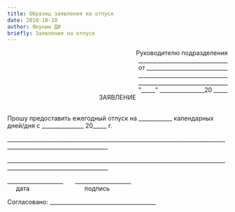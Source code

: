 ```yaml
---
title: Образец заявления на отпуск
date: 2010-10-10
author: Якунин ДИ
briefly: Заявление на отпуск
---
```


<div align="right">
	Руководителю подразделения <br>
	________________________________ <br>
	от _____________________________ <br>
	________________________________ <br>
	________________________________<br>
	"_____" ________________20 _____<br>
</div>
           
					 
<div align="center">
	ЗАЯВЛЕНИЕ
</div>
<br>

Прошу предоставить ежегодный отпуск на ____________
календарных дней/дня с _______________ 20_____ г.

\__________________________________________________________________________________________________________________

\__________________________________________________________________________________________________________________

\____________________  &nbsp;&nbsp;&nbsp;&nbsp;&nbsp; \____________________<br>
    &nbsp;&nbsp;&nbsp;&nbsp;&nbsp;дата  &nbsp;&nbsp;&nbsp;&nbsp;&nbsp;&nbsp;&nbsp;&nbsp;&nbsp;&nbsp;&nbsp;&nbsp;&nbsp;&nbsp;&nbsp;&nbsp;&nbsp;&nbsp;&nbsp;&nbsp;&nbsp;&nbsp;&nbsp;&nbsp;&nbsp;&nbsp;&nbsp;&nbsp;&nbsp;&nbsp; 
		подпись

Согласовано: \______________________________________
